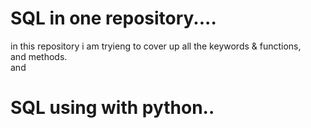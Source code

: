 # SQL in one repository....
 in this repository i am tryieng to cover up all the keywords & functions,<br>
and methods.<br>
and 
# SQL using with python..


